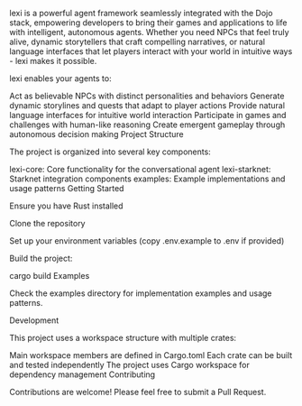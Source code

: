 lexi is a powerful agent framework seamlessly integrated with the Dojo stack, empowering developers to bring their games and applications to life with intelligent, autonomous agents. Whether you need NPCs that feel truly alive, dynamic storytellers that craft compelling narratives, or natural language interfaces that let players interact with your world in intuitive ways - lexi makes it possible.

lexi enables your agents to:

Act as believable NPCs with distinct personalities and behaviors
Generate dynamic storylines and quests that adapt to player actions
Provide natural language interfaces for intuitive world interaction
Participate in games and challenges with human-like reasoning
Create emergent gameplay through autonomous decision making
Project Structure

The project is organized into several key components:

lexi-core: Core functionality for the conversational agent
lexi-starknet: Starknet integration components
examples: Example implementations and usage patterns
Getting Started

Ensure you have Rust installed

Clone the repository

Set up your environment variables (copy .env.example to .env if provided)

Build the project:

cargo build
Examples

Check the examples directory for implementation examples and usage patterns.

Development

This project uses a workspace structure with multiple crates:

Main workspace members are defined in Cargo.toml
Each crate can be built and tested independently
The project uses Cargo workspace for dependency management
Contributing

Contributions are welcome! Please feel free to submit a Pull Request.

